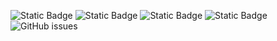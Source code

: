![Static Badge](https://img.shields.io/badge/blacklists-60-000000) ![Static Badge](https://img.shields.io/badge/blacklisted-2776138-cc0000) ![Static Badge](https://img.shields.io/badge/whitelisted-2242-00CC00) ![Static Badge](https://img.shields.io/badge/streaming_blacklist-28106-000000) ![GitHub issues](https://img.shields.io/github/issues/fabriziosalmi/blacklists)
